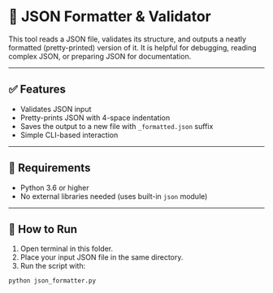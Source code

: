 # 🔧 JSON Formatter & Validator

This tool reads a JSON file, validates its structure, and outputs a neatly formatted (pretty-printed) version of it. It is helpful for debugging, reading complex JSON, or preparing JSON for documentation.

---

## ✅ Features

- Validates JSON input
- Pretty-prints JSON with 4-space indentation
- Saves the output to a new file with `_formatted.json` suffix
- Simple CLI-based interaction

---

## 🧰 Requirements

- Python 3.6 or higher
- No external libraries needed (uses built-in `json` module)

---

## 🚀 How to Run

1. Open terminal in this folder.
2. Place your input JSON file in the same directory.
3. Run the script with:

```bash
python json_formatter.py
